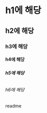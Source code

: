 # <h1>h1에 해당
## <h2>h2에 해당
### <h3>h3에 해당
#### <h4>h4에 해당
##### <h5>h5에 해당
###### <h6>h6에 해당



readme